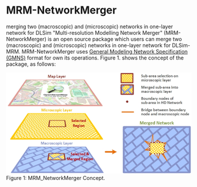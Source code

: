 # MRM-NetworkMerger
merging two (macroscopic) and (microscopic) networks in one-layer network for DLSim
"Multi-resolution Modelling Network Merger" (MRM-NetworkMerger) is an open source package which users can merge two (macroscopic) and (microscopic) networks in one-layer network for DLSim-MRM. MRM-NetworkMerger uses [General Modeling Network Specification (GMNS)](https://github.com/zephyr-data-specs/GMNS) format for own its operations. Figure 1. shows the concept of the package, as follows: 

![alt text](https://github.com/asu-trans-ai-lab/MRM_NetworkMerger/blob/main/media/networkMergerConcept2.jpg)
Figure 1: MRM_NetworkMerger Concept.
